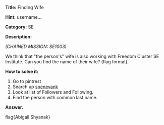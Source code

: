**Title:** Finding Wife

**Hint:** username...

**Category:** SE

**Description:**

*(CHAINED MISSION: SE1003)*

We think that "the person's" wife is also working with Freedom Cluster SE Institute. Can you find the name of their wife? (flag format).

**How to solve it:**
1. Go to pintrest
2. Search up [spenevank](https://www.pinterest.com/spenevank/)
3. Look at list of Followers and Following.
4. Find the person with common last name.

**Answer:**

flag{Abigail Shyanak}

